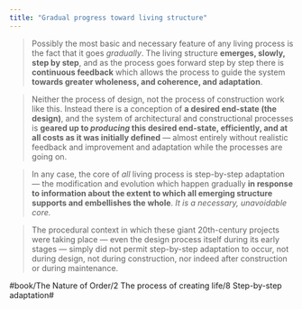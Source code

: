 ```yaml
---
title: "Gradual progress toward living structure"
---
```


> Possibly the most basic and necessary feature of any living process is the fact that it goes *gradually*. The living structure **emerges, slowly, step by step**, and as the process goes forward step by step there is **continuous feedback** which allows the process to guide the system **towards greater wholeness, and coherence, and adaptation**.  

> Neither the process of design, not the process of construction work like this. Instead there is a conception of **a desired end-state (the design)**, and the system of architectural and constructional processes is **geared up to *producing* this desired end-state, efficiently, and at all costs as it was initially defined** — almost entirely without realistic feedback and improvement and adaptation while the processes are going on.  

> In any case, the core of *all* living process is step-by-step adaptation — the modification and evolution which happen gradually **in response to information about the extent to which all emerging structure supports and embellishes the whole**. *It is a necessary, unavoidable core.*  

> The procedural context in which these giant 20th-century projects were taking place — even the design process itself during its early stages — simply did not permit step-by-step adaptation to occur, not during design, not during construction, nor indeed after construction or during maintenance.  

#book/The Nature of Order/2 The process of creating life/8 Step-by-step adaptation#